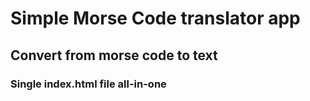 # Simple Morse Code translator app
## Convert from morse code to text
### Single index.html file all-in-one
